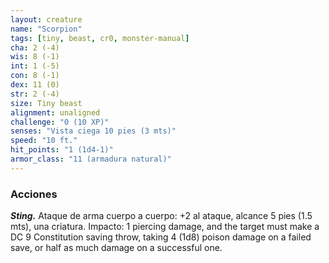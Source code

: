 ```yaml
---
layout: creature
name: "Scorpion"
tags: [tiny, beast, cr0, monster-manual]
cha: 2 (-4)
wis: 8 (-1)
int: 1 (-5)
con: 8 (-1)
dex: 11 (0)
str: 2 (-4)
size: Tiny beast
alignment: unaligned
challenge: "0 (10 XP)"
senses: "Vista ciega 10 pies (3 mts)"
speed: "10 ft."
hit_points: "1 (1d4-1)"
armor_class: "11 (armadura natural)"
---
```


### Acciones

***Sting.*** Ataque de arma cuerpo a cuerpo: +2 al ataque, alcance 5 pies (1.5 mts), una criatura. Impacto: 1 piercing damage, and the target must make a DC 9 Constitution saving throw, taking 4 (1d8) poison damage on a failed save, or half as much damage on a successful one.
